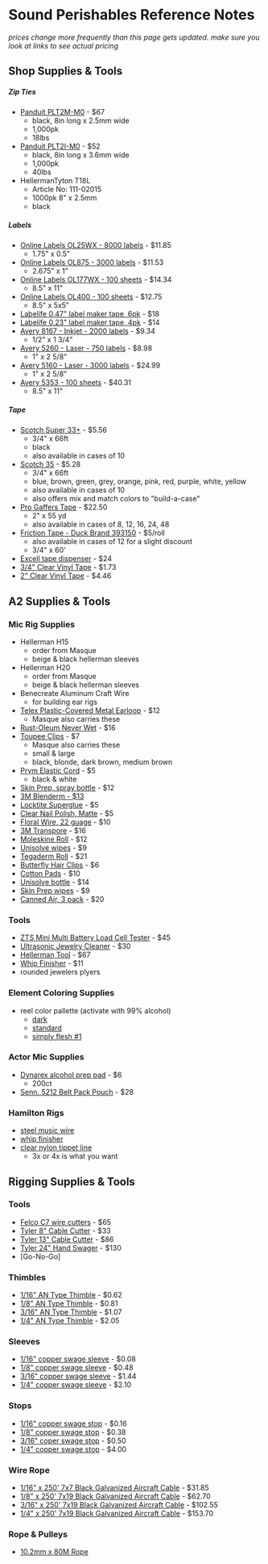 # Sound Perishables Reference Notes
*prices change more frequently than this page gets updated. make sure you look at links to see actual pricing*

## Shop Supplies & Tools

##### Zip Ties
* [Panduit PLT2M-M0](https://tinyurl.com/358dmbua) - $67
	* black, 8in long x 2.5mm wide
	* 1,000pk
	* 18lbs
* [Panduit PLT2I-M0](https://tinyurl.com/24fs896j) - $52
	* black, 8in long x 3.6mm wide
	* 1,000pk
	* 40lbs
* HellermanTyton T18L
	* Article No: 111-02015
	* 1000pk 8" x 2.5mm
	* black

##### Labels
* [Online Labels OL25WX - 8000 labels](https://tinyurl.com/3vvx35d7) - $11.85
	* 1.75" x 0.5"
* [Online Labels OL875 - 3000 labels](https://tinyurl.com/3t6p2kub) - $11.53
	* 2.675" x 1"
* [Online Labels OL177WX - 100 sheets](https://tinyurl.com/2s3mvf9h) - $14.34
	* 8.5" x 11"
* [Online Labels OL400 - 100 sheets](https://tinyurl.com/zmdhu6ss) - $12.75
	* 8.5" x 5x5"
* [Labelife 0.47" label maker tape, 6pk](https://tinyurl.com/bdz7etdj) - $18
* [Labelife 0.23" label maker tape, 4pk](https://tinyurl.com/3u4hjd4t) - $14
* [Avery 8167 - Inkjet - 2000 labels](https://tinyurl.com/y5475rtj) - $9.34
	* 1/2" x 1 3/4"
* [Avery 5260 - Laser -  750 labels](https://tinyurl.com/ycy3wk7u) - $8.98
	* 1" x 2 5/8"
* [Avery 5160 - Laser - 3000 labels](https://tinyurl.com/y7y7a3zc) - $24.99
	* 1" x 2 5/8"
* [Avery 5353 - 100 sheets](https://tinyurl.com/3dttzcce) - $40.31
	* 8.5" x 11"



##### Tape
* [Scotch Super 33+](https://tinyurl.com/3nf57mbv) - $5.56
	* 3/4" x 66ft
	* black
	* also available in cases of 10
* [Scotch 35](https://tinyurl.com/7tcwf7w5) - $5.28
	* 3/4" x 66ft
	* blue, brown, green, grey, orange, pink, red, purple, white, yellow
	* also available in cases of 10
	* also offers mix and match colors to "build-a-case"
* [Pro Gaffers Tape](https://tinyurl.com/m4brmctb) - $22.50
	* 2" x 55 yd
	* also available in cases of 8, 12, 16, 24, 48
* [Friction Tape - Duck Brand 393150](https://tinyurl.com/yce9xr46) - $5/roll
	* also available in cases of 12 for a slight discount
	* 3/4" x 60'
* [Excell tape dispenser](https://tinyurl.com/4p9w7edx) - $24
* [3/4" Clear Vinyl Tape](https://tinyurl.com/2p8cs7c5) - $1.73
* [2" Clear Vinyl Tape](https://tinyurl.com/4nfkhwhu) - $4.46



## A2 Supplies & Tools

### Mic Rig Supplies
* Hellerman H15
	* order from Masque
	* beige & black hellerman sleeves
* Hellerman H20
	* order from Masque
	* beige & black hellerman sleeves
* Benecreate Aluminum Craft Wire
	* for building ear rigs
* [Telex Plastic-Covered Metal Earloop](https://tinyurl.com/mu6wsyuh) - $12
	* Masque also carries these
* [Rust-Oleum Never Wet](https://tinyurl.com/2e4pjdk7) - $16
* [Toupee Clips](https://tinyurl.com/5yhbbudw) - $7
	* Masque also carries these
	* small & large
	* black, blonde, dark brown, medium brown
* [Prym Elastic Cord](https://tinyurl.com/yt8cvdbn) - $5
	* black & white
* [Skin Prep, spray bottle](https://tinyurl.com/2zu6erds) - $12
* [3M Blenderm - $13](https://tinyurl.com/3nb6ha7t)
* [Locktite Superglue](https://tinyurl.com/yktertrv) - $5
* [Clear Nail Polish, Matte](https://tinyurl.com/yeyudhcv) - $5
* [Floral Wire, 22 guage](https://tinyurl.com/3bb8utrr) - $10
* [3M Transpore](https://tinyurl.com/yacdj5f2) - $16
* [Moleskine Roll](https://tinyurl.com/bdz9ejc8) - $12
* [Unisolve wipes](https://tinyurl.com/58vejdb5) - $9
* [Tegaderm Roll](https://tinyurl.com/6nd5rcyb) - $21
* [Butterfly Hair Clips](https://tinyurl.com/ymjy67h8) - $6
* [Cotton Pads](https://tinyurl.com/amd3j345) - $10
* [Unisolve bottle](https://tinyurl.com/2kdejsnh) - $14
* [Skin Prep wipes](https://tinyurl.com/5xfsf7hr) - $9
* [Canned Air, 3 pack](https://tinyurl.com/3jdu7bu6) - $20

### Tools
* [ZTS Mini Multi Battery Load Cell Tester](https://tinyurl.com/3bfykvdt) - $45
* [Ultrasonic Jewelry Cleaner](https://tinyurl.com/mtprcmp3) - $30
* [Hellerman Tool](https://tinyurl.com/m7bek7f4) - $67
* [Whip Finisher](https://tinyurl.com/38xd8d89) - $11
* rounded jewelers plyers

### Element Coloring Supplies
* reel color pallette (activate with 99% alcohol)
	* [dark](https://tinyurl.com/45tub8ps)
	* [standard](https://tinyurl.com/2jbmknzs)
	* [simply flesh #1](https://tinyurl.com/2p9vhyf9)

### Actor Mic Supplies
* [Dynarex alcohol prep pad](https://tinyurl.com/mryc8vdm) - $6
	* 200ct
* [Senn. 5212 Belt Pack Pouch](https://tinyurl.com/ptjjy22b) - $28

### Hamilton Rigs
* [steel music wire](https://tinyurl.com/3frzwc37)
* [whip finisher](https://tinyurl.com/3fd62bsr)
* [clear nylon tippet line](https://tinyurl.com/mry83fcv)
	* 3x or 4x is what you want

## Rigging Supplies & Tools

### Tools
* [Felco C7 wire cutters](https://tinyurl.com/2p8kn7eh) - $65
* [Tyler 8" Cable Cutter](https://tinyurl.com/dht6wdpu) - $33
* [Tyler 13" Cable Cutter](https://tinyurl.com/s5ztnyrw) - $86
* [Tyler 24" Hand Swager](https://tinyurl.com/3buxtvfa) - $130
* [Go-No-Go]

### Thimbles
* [1/16" AN Type Thimble](https://tinyurl.com/2tbsfy59) - $0.62
* [1/8" AN Type Thimble](https://tinyurl.com/2p88es85) - $0.81
* [3/16" AN Type Thimble](https://tinyurl.com/ycy2sxdz) - $1.07
* [1/4" AN Type Thimble](https://tinyurl.com/yyd7usu9) - $2.05 

### Sleeves
* [1/16" copper swage sleeve](https://tinyurl.com/53t97y4j) - $0.08
* [1/8" copper swage sleeve](https://tinyurl.com/2p8v4b2p) - $0.48
* [3/16" copper swage sleeve](https://tinyurl.com/jeknaf3f) - $1.44
* [1/4" copper swage sleeve](https://tinyurl.com/ud2drt53) - $2.10

### Stops
* [1/16" copper swage stop](https://tinyurl.com/2s4kbbuz) - $0.16
* [1/8" copper swage stop](https://tinyurl.com/2p83tsa9) - $0.38
* [3/16" coper swage stop](https://tinyurl.com/ye25zvn3) - $0.50 
* [1/4" copper swage stop](https://tinyurl.com/43pcvyyz) - $4.00

### Wire Rope
* [1/16" x 250' 7x7 Black Galvanized Aircraft Cable](https://tinyurl.com/mrk6ebey) - $31.85
* [1/8" x 250' 7x19 Black Galvanized Aircraft Cable](https://tinyurl.com/mryvettp) - $62.70
* [3/16" x 250' 7x19 Black Galvanized Aircraft Cable](https://tinyurl.com/2p8693zv) - $102.55
* [1/4" x 250' 7x19 Black Galvanized Aircraft Cable](https://tinyurl.com/5krj9ebn) - $153.70

### Rope & Pulleys
* [10.2mm x 80M Rope](https://tinyurl.com/2s4xbdmr)